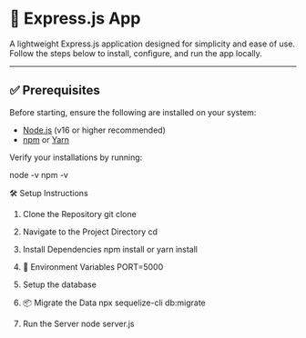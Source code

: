 # 🚀 Express.js App

A lightweight Express.js application designed for simplicity and ease of use. Follow the steps below to install, configure, and run the app locally.

---

## ✅ Prerequisites

Before starting, ensure the following are installed on your system:

- [Node.js](https://nodejs.org) (v16 or higher recommended)
- [npm](https://www.npmjs.com/) or [Yarn](https://yarnpkg.com/)

Verify your installations by running:

node -v
npm -v

🛠️ Setup Instructions

1. Clone the Repository
git clone <repository-url>

2. Navigate to the Project Directory
cd <project-folder>

3. Install Dependencies
npm install
or
yarn install

4. 🔑 Environment Variables
PORT=5000

5. Setup the database

6. 📦 Migrate the Data
npx sequelize-cli db:migrate

7. Run the Server
node server.js
